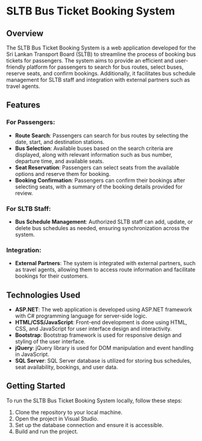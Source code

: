 # SLTB Bus Ticket Booking System

## Overview
The SLTB Bus Ticket Booking System is a web application developed for the Sri Lankan Transport Board (SLTB) to streamline the process of booking bus tickets for passengers. The system aims to provide an efficient and user-friendly platform for passengers to search for bus routes, select buses, reserve seats, and confirm bookings. Additionally, it facilitates bus schedule management for SLTB staff and integration with external partners such as travel agents.

## Features
### For Passengers:
- **Route Search**: Passengers can search for bus routes by selecting the date, start, and destination stations.
- **Bus Selection**: Available buses based on the search criteria are displayed, along with relevant information such as bus number, departure time, and available seats.
- **Seat Reservation**: Passengers can select seats from the available options and reserve them for booking.
- **Booking Confirmation**: Passengers can confirm their bookings after selecting seats, with a summary of the booking details provided for review.

### For SLTB Staff:
- **Bus Schedule Management**: Authorized SLTB staff can add, update, or delete bus schedules as needed, ensuring synchronization across the system.

### Integration:
- **External Partners**: The system is integrated with external partners, such as travel agents, allowing them to access route information and facilitate bookings for their customers.

## Technologies Used
- **ASP.NET**: The web application is developed using ASP.NET framework with C# programming language for server-side logic.
- **HTML/CSS/JavaScript**: Front-end development is done using HTML, CSS, and JavaScript for user interface design and interactivity.
- **Bootstrap**: Bootstrap framework is used for responsive design and styling of the user interface.
- **jQuery**: jQuery library is used for DOM manipulation and event handling in JavaScript.
- **SQL Server**: SQL Server database is utilized for storing bus schedules, seat availability, bookings, and user data.

## Getting Started
To run the SLTB Bus Ticket Booking System locally, follow these steps:
1. Clone the repository to your local machine.
2. Open the project in Visual Studio.
3. Set up the database connection and ensure it is accessible.
4. Build and run the project.
